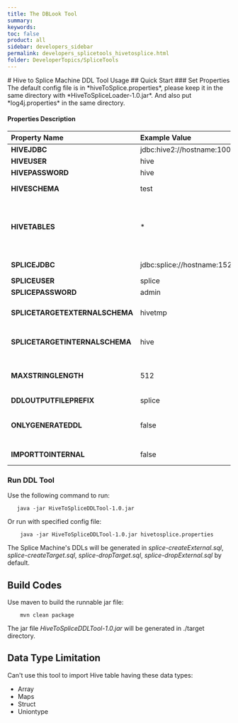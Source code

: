 ```yaml
---
title: The DBLook Tool
summary:
keywords:
toc: false
product: all
sidebar: developers_sidebar
permalink: developers_splicetools_hivetosplice.html
folder: DeveloperTopics/SpliceTools
---
```

<section>
<div class="TopicContent" data-swiftype-index="true" markdown="1">
# Hive to Splice Machine DDL Tool Usage
## Quick Start
### Set Properties
The default config file is in *hiveToSplice.properties*, please keep it in the same directory with *HiveToSpliceLoader-1.0.jar*. And also put *log4j.properties* in the same directory.

#### Properties Description

| Property Name              | Example Value | Description |
|:--------------------|:--------------|:------------|
| **HIVEJDBC** | jdbc:hive2://hostname:10000 | Hive JDBC connection string |
| **HIVEUSER** | hive | Hive user name |
| **HIVEPASSWORD** | hive | Hive password |
| **HIVESCHEMA** | test | Source schema in Hive for exporting data|
| **HIVETABLES** | * | Tables in source schema for exporting data. Support multiple tables exporting that separate tables name by comma ',' ex: t1,t2,t3. Star '*' means all tables in the schema |
| **SPLICEJDBC** | jdbc:splice://hostname:1527/splicedb | Splic eMachine JDBC connection string |
| **SPLICEUSER** | splice | Splice Machine user name |
| **SPLICEPASSWORD** | admin | Splice Machine password |
| **SPLICETARGETEXTERNALSCHEMA** | hivetmp | Target schema in Splice Machine for loading data as external tables|
| **SPLICETARGETINTERNALSCHEMA** | hive | Target schema in Splice Machine for loading data as internal tables|
| **MAXSTRINGLENGTH** | 512 | The STRING type in HIVE will convert to VARCHAR(MAXSTRINGLENGTH) in Splice Machine|
| **DDLOUTPUTFILEPREFIX** | splice | Output DDL files prefix |
| **ONLYGENERATEDDL** | false | Setting of whether execute DDLs on Splice Machine. "true" means only generate Splice Machine's DDL without executing them.|
| **IMPORTTOINTERNAL** | false | Setting of whether import Splice external tables to internal.|
### Run DDL Tool
Use the following command to run:
````
   java -jar HiveToSpliceDDLTool-1.0.jar
````
Or run  with specified config file:
````
    java -jar HiveToSpliceDDLTool-1.0.jar hivetosplice.properties
````
The Splice Machine's DDLs will be generated in *splice-createExternal.sql*, *splice-createTarget.sql*, *splice-dropTarget.sql*, *splice-dropExternal.sql* by default.


## Build Codes
Use maven to build the runnable jar file:
````
    mvn clean package
````
The jar file *HiveToSpliceDDLTool-1.0.jar* will be generated in ./target directory.

## Data Type Limitation
Can't use this tool to import Hive table having these data types:
* Array
* Maps
* Struct
* Uniontype
</div>
</section>
